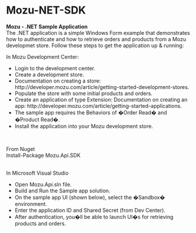 Mozu-NET-SDK
============

<B>Mozu - .NET Sample Application</b>
<br>
The .NET application is a simple Windows Form example that demonstrates how to authenticate and how to retrieve orders and products from a Mozu developmet store.  Follow these steps to get the application up & running:
<br>

In Mozu Development Center:<br>
<ul>
<li>Login to the development center.</li>
<li>Create a development store.</li>
<li>Documentation on creating a store: http://developer.mozu.com/article/getting-started-development-stores.</li>
<li>Populate the store with some initial products and orders.</li>
<li>Create an application of type Extension: Documentation on creating an app: http://developer.mozu.com/article/getting-started-applications.</li>
<li>The sample app requires the Behaviors of �Order Read� and �Product Read�.</li>
<li>Install the application into your Mozu development store.</li>
</ul>
<br>

From Nuget<br>
Install-Package Mozu.Api.SDK

<br>
In Microsoft Visual Studio<br>

<ul>
<li>Open Mozu.Api.sln file.</li>
<li>Build and Run the Sample app solution.</li>
<li>On the sample app UI (shown below), select the �Sandbox� environment.</li>
<li>Enter the application ID and Shared Secret (from Dev Center).</li>
<li>After authentication, you�ll be able to launch UI�s for retrieving products and orders.</li>
</ul>
